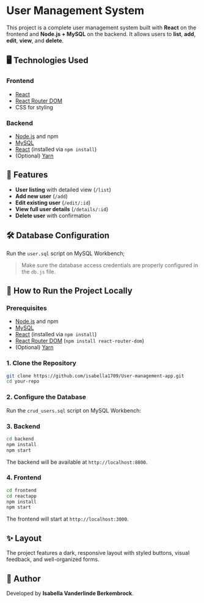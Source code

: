# User Management System

This project is a complete user management system built with **React** on the frontend and **Node.js + MySQL** on the backend. It allows users to **list**, **add**, **edit**, **view**, and **delete**.

## 🖥️ Technologies Used

### Frontend

* [React](https://reactjs.org/)
* [React Router DOM](https://reactrouter.com/)
* CSS for styling

### Backend

* [Node.js](https://nodejs.org/) and npm
* [MySQL](https://www.mysql.com/)
* [React](https://reactjs.org/) (installed via `npm install`)
* (Optional) [Yarn](https://yarnpkg.com/)

## 🚀 Features

* **User listing** with detailed view (`/list`)
* **Add new user** (`/add`)
* **Edit existing user** (`/edit/:id`)
* **View full user details** (`/details/:id`)
* **Delete user** with confirmation

## 🛠️ Database Configuration

Run the `user.sql` script on MySQL Workbench;

> Make sure the database access credentials are properly configured in the `db.js` file.

## 🚀 How to Run the Project Locally

### Prerequisites

* [Node.js](https://nodejs.org/) and npm
* [MySQL](https://www.mysql.com/)
* [React](https://reactjs.org/) (installed via `npm install`)
* [React Router DOM](https://reactrouter.com/) (`npm install react-router-dom`)
* (Optional) [Yarn](https://yarnpkg.com/)

### 1. Clone the Repository

```bash
git clone https://github.com/isabella1709/User-management-app.git
cd your-repo
```

### 2. Configure the Database

Run the `crud_users.sql` script on MySQL Workbench:

### 3. Backend

```bash
cd backend
npm install
npm start
```

The backend will be available at `http://localhost:8800`.

### 4. Frontend

```bash
cd frontend
cd reactapp
npm install
npm start
```

The frontend will start at `http://localhost:3000`.

## ✨ Layout

The project features a dark, responsive layout with styled buttons, visual feedback, and well-organized forms.

## 👤 Author

Developed by **Isabella Vanderlinde Berkembrock**.

